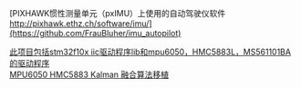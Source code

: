[PIXHAWK惯性测量单元（pxIMU）上使用的自动驾驶仪软件 http://pixhawk.ethz.ch/software/imu/](https://github.com/FrauBluher/imu_autopilot)  


[此项目包括stm32f10x iic驱动程序lib和mpu6050，HMC5883L，MS561101BA的驱动程序](https://github.com/Edlward/stm32F103MPU9150)  
[MPU6050 HMC5883 Kalman 融合算法移植](https://www.cnblogs.com/zjutlitao/p/3915786.html)  
